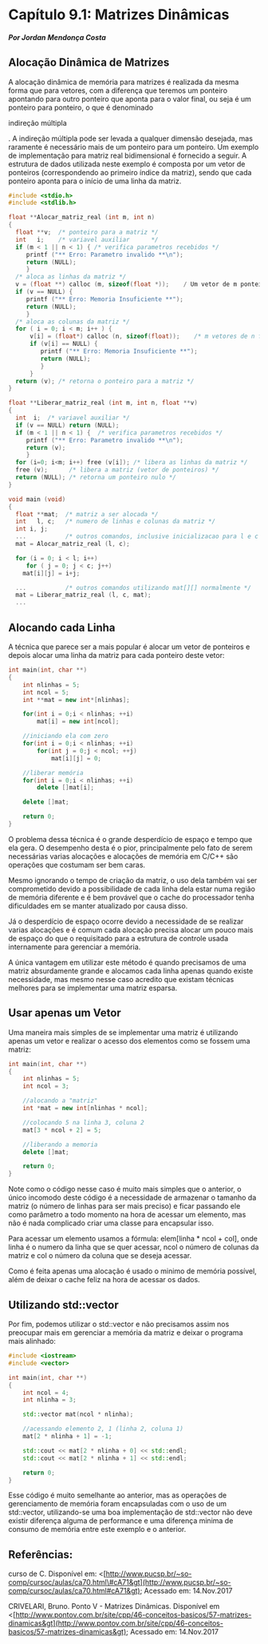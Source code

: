 # Capítulo 9.1: Matrizes Dinâmicas

##### **Por Jordan Mendonça Costa**

## Alocação Dinâmica de Matrizes

A alocação dinâmica de memória para matrizes é realizada da mesma forma que para vetores, com a diferença que teremos um ponteiro apontando para outro ponteiro que aponta para o valor final, ou seja é um ponteiro para ponteiro, o que é denominado

indireção múltipla

. A indireção múltipla pode ser levada a qualquer dimensão desejada, mas raramente é necessário mais de um ponteiro para um ponteiro. Um exemplo de implementação para matriz real bidimensional é fornecido a seguir. A estrutura de dados utilizada neste exemplo é composta por um vetor de ponteiros \(correspondendo ao primeiro índice da matriz\), sendo que cada ponteiro aponta para o início de uma linha da matriz.

```cpp
#include <stdio.h>
#include <stdlib.h>

float **Alocar_matriz_real (int m, int n)
{
  float **v;  /* ponteiro para a matriz */
  int   i;    /* variavel auxiliar      */
  if (m < 1 || n < 1) { /* verifica parametros recebidos */
     printf ("** Erro: Parametro invalido **\n");
     return (NULL);
     }
  /* aloca as linhas da matriz */
  v = (float **) calloc (m, sizeof(float *));    / Um vetor de m ponteiros para float */
  if (v == NULL) {
     printf ("** Erro: Memoria Insuficiente **");
     return (NULL);
     }
  /* aloca as colunas da matriz */
  for ( i = 0; i < m; i++ ) {
      v[i] = (float*) calloc (n, sizeof(float));    /* m vetores de n floats */
      if (v[i] == NULL) {
         printf ("** Erro: Memoria Insuficiente **");
         return (NULL);
         }
      }
  return (v); /* retorna o ponteiro para a matriz */
}

float **Liberar_matriz_real (int m, int n, float **v)
{
  int  i;  /* variavel auxiliar */
  if (v == NULL) return (NULL);
  if (m < 1 || n < 1) {  /* verifica parametros recebidos */
     printf ("** Erro: Parametro invalido **\n");
     return (v);
     }
  for (i=0; i<m; i++) free (v[i]); /* libera as linhas da matriz */
  free (v);      /* libera a matriz (vetor de ponteiros) */
  return (NULL); /* retorna um ponteiro nulo */
}

void main (void)
{
  float **mat;  /* matriz a ser alocada */
  int   l, c;   /* numero de linhas e colunas da matriz */
  int i, j;
  ...           /* outros comandos, inclusive inicializacao para l e c */
  mat = Alocar_matriz_real (l, c);

  for (i = 0; i < l; i++)
     for ( j = 0; j < c; j++)
    mat[i][j] = i+j;

  ...           /* outros comandos utilizando mat[][] normalmente */
  mat = Liberar_matriz_real (l, c, mat);
  ...
```

## Alocando cada Linha

A técnica que parece ser a mais popular é alocar um vetor de ponteiros e depois alocar uma linha da matriz para cada ponteiro deste vetor:

```cpp
int main(int, char **)
{
    int nlinhas = 5;
    int ncol = 5;
    int **mat = new int*[nlinhas];

    for(int i = 0;i < nlinhas; ++i)
        mat[i] = new int[ncol];

    //iniciando ela com zero
    for(int i = 0;i < nlinhas; ++i)
        for(int j = 0;j < ncol; ++j)
            mat[i][j] = 0;

    //liberar memória
    for(int i = 0;i < nlinhas; ++i)
        delete []mat[i];

    delete []mat;     

    return 0;
}
```

O problema dessa técnica é o grande desperdício de espaço e tempo que ela gera. O desempenho desta é o pior, principalmente pelo fato de serem necessárias varias alocações e alocações de memória em C/C++ são operações que costumam ser bem caras.

Mesmo ignorando o tempo de criação da matriz, o uso dela também vai ser comprometido devido a possibilidade de cada linha dela estar numa região de memória diferente e é bem provável que o cache do processador tenha dificuldades em se manter atualizado por causa disso.

Já o desperdício de espaço ocorre devido a necessidade de se realizar varias alocações e é comum cada alocação precisa alocar um pouco mais de espaço do que o requisitado para a estrutura de controle usada internamente para gerenciar a memória.

A única vantagem em utilizar este método é quando precisamos de uma matriz absurdamente grande e alocamos cada linha apenas quando existe necessidade, mas mesmo nesse caso acredito que existam técnicas melhores para se implementar uma matriz esparsa.

## Usar apenas um Vetor

Uma maneira mais simples de se implementar uma matriz é utilizando apenas um vetor e realizar o acesso dos elementos como se fossem uma matriz:

```cpp
int main(int, char **)
{
    int nlinhas = 5;
    int ncol = 3;

    //alocando a "matriz"
    int *mat = new int[nlinhas * ncol];

    //colocando 5 na linha 3, coluna 2
    mat[3 * ncol + 2] = 5;

    //liberando a memoria
    delete []mat;

    return 0;
}
```

Note como o código nesse caso é muito mais simples que o anterior, o único incomodo deste código é a necessidade de armazenar o tamanho da matriz \(o número de linhas para ser mais preciso\) e ficar passando ele como parâmetro a todo momento na hora de acessar um elemento, mas não é nada complicado criar uma classe para encapsular isso.

Para acessar um elemento usamos a fórmula: elem\[linha \* ncol + col\], onde linha é o numero da linha que se quer acessar, ncol o número de colunas da matriz e col o número da coluna que se deseja acessar.

Como é feita apenas uma alocação é usado o minimo de memória possível, além de deixar o cache feliz na hora de acessar os dados.

## Utilizando std::vector

Por fim, podemos utilizar o std::vector e não precisamos assim nos preocupar mais em gerenciar a memória da matriz e deixar o programa mais alinhado:

```cpp
#include <iostream>
#include <vector>

int main(int, char **)
{
    int ncol = 4;
    int nlinha = 3;

    std::vector mat(ncol * nlinha);

    //acessando elemento 2, 1 (linha 2, coluna 1)
    mat[2 * nlinha + 1] = -1;

    std::cout << mat[2 * nlinha + 0] << std::endl;
    std::cout << mat[2 * nlinha + 1] << std::endl;

    return 0;
}
```

Esse código é muito semelhante ao anterior, mas as operações de gerenciamento de memória foram encapsuladas com o uso de um std::vector, utilizando-se uma boa implementação de std::vector não deve existir diferença alguma de performance e uma diferença minima de consumo de memória entre este exemplo e o anterior.

## Referências:

curso de C. Disponível em: &lt;[http://www.pucsp.br/~so-comp/cursoc/aulas/ca70.html\#cA71&gt](http://www.pucsp.br/~so-comp/cursoc/aulas/ca70.html#cA71&gt); Acessado em: 14.Nov.2017

CRIVELARI, Bruno. Ponto V - Matrizes Dinâmicas. Disponível em &lt;[http://www.pontov.com.br/site/cpp/46-conceitos-basicos/57-matrizes-dinamicas&gt](http://www.pontov.com.br/site/cpp/46-conceitos-basicos/57-matrizes-dinamicas&gt);  Acessado em: 14.Nov.2017


